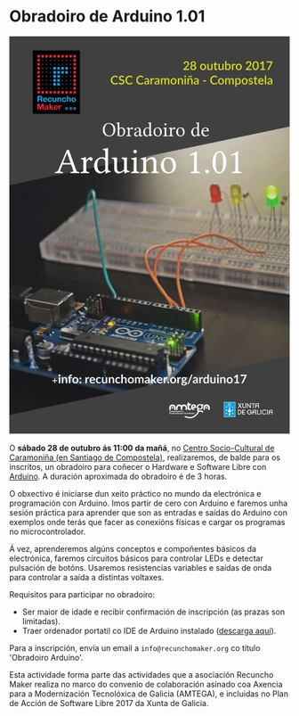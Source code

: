 # Obradoiro de Arduino 1.01

![Cartel](https://raw.githubusercontent.com/RecunchoMaker/recunchomaker.github.io/master/obradoiros/arduino17/CartazArduino-web.jpg)

O __sábado 28 de outubro ás 11:00 da mañá__, no [Centro Socio-Cultural de Caramoniña (en Santiago de Compostela)](http://www.openstreetmap.org/way/401315389#map=18/42.88427/-8.53834), 
realizaremos, de balde para os inscritos, un obradoiro para coñecer o Hardware e Software Libre con [Arduino](https://vimeo.com/18390711). A 
duración aproximada do obradoiro é de 3 horas.

O obxectivo é iniciarse dun xeito práctico no mundo da electrónica e programación con Arduino. Imos partir de cero con Arduino e 
faremos unha sesión práctica para aprender que son as entradas e saídas do Arduino con exemplos onde terás que facer as
conexións físicas e cargar os programas no microcontrolador. 

Á vez, aprenderemos algúns conceptos e compoñentes básicos da electrónica, faremos circuitos básicos para controlar
LEDs e detectar pulsación de botóns. Usaremos resistencias variables e saídas de onda para controlar a saída a distintas voltaxes.

Requisitos para participar no obradoiro:
- Ser maior de idade e recibir confirmación de inscripción (as prazas son limitadas).
- Traer ordenador portatil co IDE de Arduino instalado ([descarga aquí](https://www.arduino.cc/en/Main/Software)).

Para a inscripción, envía un email a ``info@recunchomaker.org`` co título 'Obradoiro Arduino'.

Esta actividade forma parte das actividades que a asociación Recuncho Maker realiza no marco do convenio de colaboración asinado 
coa Axencia para a Modernización Tecnolóxica de Galicia (AMTEGA), e incluidas no Plan de Acción de Software Libre 2017 da 
Xunta de Galicia.

